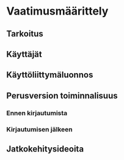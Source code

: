 # Vaatimusmäärittely
## Tarkoitus

## Käyttäjät

## Käyttöliittymäluonnos

## Perusversion toiminnalisuus
  ### Ennen kirjautumista
  ### Kirjautumisen jälkeen

## Jatkokehitysideoita
